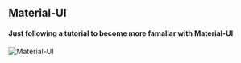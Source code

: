 ## Material-UI
#### Just following a tutorial to become more famaliar with Material-UI
![Material-UI](https://res.cloudinary.com/practicaldev/image/fetch/s--wAw1dBzS--/c_imagga_scale,f_auto,fl_progressive,h_420,q_auto,w_1000/https://thepracticaldev.s3.amazonaws.com/i/vb6ai56xqgpc0bcfn92y.png)
